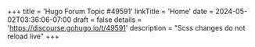 +++
title = 'Hugo Forum Topic #49591'
linkTitle = 'Home'
date = 2024-05-02T03:36:06-07:00
draft = false
details = 'https://discourse.gohugo.io/t/49591'
description = "Scss changes do not reload live"
+++
